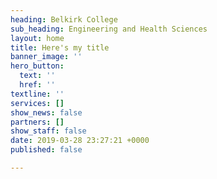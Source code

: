 ```yaml
---
heading: Belkirk College
sub_heading: Engineering and Health Sciences
layout: home
title: Here's my title
banner_image: ''
hero_button:
  text: ''
  href: ''
textline: ''
services: []
show_news: false
partners: []
show_staff: false
date: 2019-03-28 23:27:21 +0000
published: false

---
```

